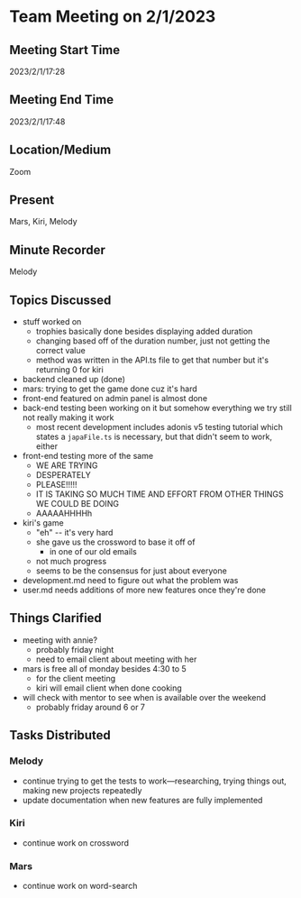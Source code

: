 # Team Meeting on 2/1/2023

## Meeting Start Time
2023/2/1/17:28

## Meeting End Time
2023/2/1/17:48

## Location/Medium
Zoom

## Present
Mars, Kiri, Melody

## Minute Recorder
Melody

## Topics Discussed
- stuff worked on
	- trophies basically done besides displaying added duration
	- changing based off of the duration number, just not getting the correct value
	- method was written in the API.ts file to get that number but it's returning 0 for kiri
- backend cleaned up (done)
- mars: trying to get the game done cuz it's hard
- front-end featured on admin panel is almost done
- back-end testing been working on it but somehow everything we try still not really making it work
	- most recent development includes adonis v5 testing tutorial which states a `japaFile.ts` is necessary, but that didn't seem to work, either
- front-end testing more of the same
	- WE ARE TRYING
	- DESPERATELY
	- PLEASE!!!!!
	- IT IS TAKING SO MUCH TIME AND EFFORT FROM OTHER THINGS WE COULD BE DOING
	- AAAAAHHHHh
- kiri's game
	- "eh" -- it's very hard
	- she gave us the crossword to base it off of
		- in one of our old emails
	- not much progress
	- seems to be the consensus for just about everyone
- development.md need to figure out what the problem was
- user.md needs additions of more new features once they're done
## Things Clarified
- meeting with annie?
	- probably friday night
	- need to email client about meeting with her
- mars is free all of monday besides 4:30 to 5
	- for the client meeting
	- kiri will email client when done cooking
- will check with mentor to see when is available over the weekend
	- probably friday around 6 or 7
## Tasks Distributed
### Melody
- continue trying to get the tests to work—researching, trying things out, making new projects repeatedly
- update documentation when new features are fully implemented
### Kiri
- continue work on crossword
### Mars
- continue work on word-search
